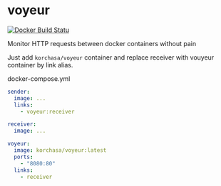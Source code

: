 # voyeur

[![Docker Build Statu](https://img.shields.io/docker/build/korchasa/voyeur.svg?style=flat-square)](https://hub.docker.com/r/korchasa/voyeur/)

Monitor HTTP requests between docker containers without pain

Just add ``korchasa/voyeur`` container and replace receiver with vouyeur container by link alias.

docker-compose.yml

```yml
sender:
  image: ...
  links:
    - voyeur:receiver

receiver:
  image: ...

voyeur:
  image: korchasa/voyeur:latest
  ports:
    - "8080:80"
  links:
    - receiver
```